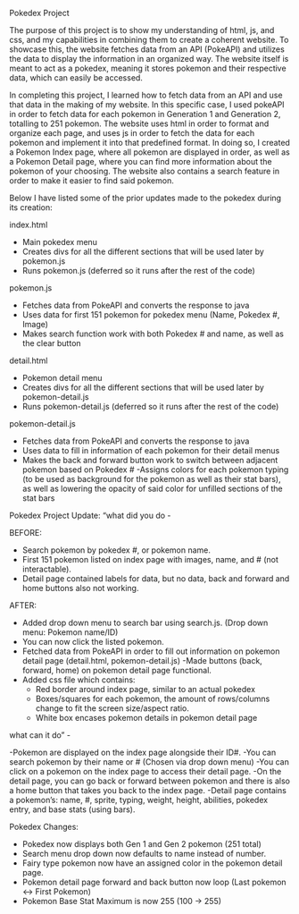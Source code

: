 Pokedex Project

The purpose of this project is to show my understanding of html, js, and css, and my capabilities in combining them to create a coherent website. To showcase this, the website fetches data from an API (PokeAPI) and utilizes the data to display the information in an organized way. The website itself is meant to act as a pokedex, meaning it stores pokemon and their respective data, which can easily be accessed.

In completing this project, I learned how to fetch data from an API and use that data in the making of my website. In this specific case, I used pokeAPI in order to fetch data for each pokemon in Generation 1 and Generation 2, totalling to 251 pokemon. The website uses html in order to format and organize each page, and uses js in order to fetch the data for each pokemon and implement it into that predefined format. In doing so, I created a Pokemon Index page, where all pokemon are displayed in order, as well as a Pokemon Detail page, where you can find more information about the pokemon of your choosing. The website also contains a search feature in order to make it easier to find said pokemon.

Below I have listed some of the prior updates made to the pokedex during its creation:

index.html
- Main pokedex menu
- Creates divs for all the different sections that will be used later by pokemon.js
- Runs pokemon.js (deferred so it runs after the rest of the code)

pokemon.js
- Fetches data from PokeAPI and converts the response to java
- Uses data for first 151 pokemon for pokedex menu (Name, Pokedex #, Image)
- Makes search function work with both Pokedex # and name, as well as the clear button




detail.html
- Pokemon detail menu 
- Creates divs for all the different sections that will be used later by pokemon-detail.js
- Runs pokemon-detail.js (deferred so it runs after the rest of the code)

pokemon-detail.js
- Fetches data from PokeAPI and converts the response to java
- Uses data to fill in information of each pokemon for their detail menus
- Makes the back and forward button work to switch between adjacent pokemon based on Pokedex #
-Assigns colors for each pokemon typing (to be used as background for the pokemon as well as their stat bars), as well as lowering the opacity of said color for unfilled sections of the stat bars


Pokedex Project Update:
“what did you do -


BEFORE:
- Search pokemon by pokedex #, or pokemon name.
- First 151 pokemon listed on index page with images, name, and # (not interactable).
- Detail page contained labels for data, but no data, back and forward and home buttons also not working.

AFTER:
- Added drop down menu to search bar using search.js. (Drop down menu: Pokemon name/ID)
- You can now click the listed pokemon.
- Fetched data from PokeAPI in order to fill out information on pokemon detail page (detail.html, pokemon-detail.js)
-Made buttons (back, forward, home) on pokemon detail page functional.
- Added css file which contains: 
	- Red border around index page, similar to an actual pokedex
	- Boxes/squares for each pokemon, the amount of rows/columns change to fit the screen size/aspect ratio.
	- White box encases pokemon details in pokemon detail page

 what can it do” -

-Pokemon are displayed on the index page alongside their ID#.
-You can search pokemon by their name or # (Chosen via drop down menu) 
-You can click on a pokemon on the index page to access their detail page.
-On the detail page, you can go back or forward between pokemon and there is also a home button that takes you back to the index page.
-Detail page contains a pokemon’s: name, #, sprite, typing, weight, height, abilities, pokedex entry, and base stats (using bars).

Pokedex Changes:
- Pokedex now displays both Gen 1 and Gen 2 pokemon (251 total)
- Search menu drop down now defaults to name instead of number.
- Fairy type pokemon now have an assigned color in the pokemon detail page.
- Pokemon detail page forward and back button now loop (Last pokemon <-> First Pokemon)
- Pokemon Base Stat Maximum is now 255 (100 -> 255)
